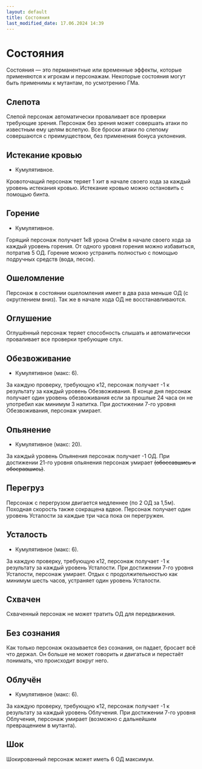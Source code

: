 ```yaml
---
layout: default
title: Состояния
last_modified_date: 17.06.2024 14:39
---
```


# Состояния
Состояния — это перманентные или временные эффекты, которые применяются к игрокам и персонажам. Некоторые состояния могут быть применимы к мутантам, по усмотрению ГМа.

## Слепота
Слепой персонаж автоматически проваливает все проверки требующие зрения. Персонаж без зрения может совершать атаки по известным ему целям вслепую. Все броски атаки по слепому совершаются с преимуществом, без применения бонуса уклонения.

## Истекание кровью
- Кумулятивное.

Кровоточащий персонаж теряет 1 хит в начале своего хода за каждый уровень истекания кровью. Истекание кровью можно остановить с помощью бинта.

## Горение
- Кумулятивное.

Горящий персонаж получает 1к8 урона Огнём в начале своего хода за каждый уровень горения. От одного уровня горения можно избавиться, потратив 5 ОД. Горение можно устранить полностью с помощью подручных средств (вода, песок).

## Ошеломление
Персонаж в состоянии ошеломления имеет в два раза меньше ОД (с округлением вниз). Так же в начале хода ОД не восстанавливаются.

## Оглушение
Оглушённый персонаж теряет способность слышать и автоматически проваливает все проверки требующие слух.

## Обезвоживание
- Кумулятивное (макс: 6).

За каждую проверку, требующую к12, персонаж получает -1 к результату за каждый уровень Обезвоживания.
В конце дня персонаж получает один уровень обезвоживания если за прошлые 24 часа он не употребил как минимум 3 напитка. При достижении 7-го уровня Обезвоживания, персонаж умирает.

## Опьянение
- Кумулятивное (макс: 20).

За каждый уровень Опьянения персонаж получает -1 ОД. При достижении 21-го уровня опьянения персонаж умирает ~~(обоссавшись и обосравшись)~~.

## Перегруз

Персонаж с перегрузом двигается медленнее (по 2 ОД за 1,5м). Походная скорость также сокращена вдвое. Персонаж получает один уровень Усталости за каждые три часа пока он перегружен.

## Усталость
- Кумулятивное (макс: 6).

За каждую проверку, требующую к12, персонаж получает -1 к результату за каждый уровень Усталости. При достижении 7-го уровня Усталости, персонаж умирает. Отдых с продолжительностью как минимум шесть часов, устраняет один уровень Усталости.

## Схвачен

Схваченный персонаж не может тратить ОД для передвижения.

## Без сознания

Как только персонаж оказывается без сознания, он падает, бросает всё что держал. Он больше не может говорить и двигаться и перестаёт понимать, что происходит вокруг него.

## Облучён
- Кумулятивное (макс: 6).

За каждую проверку, требующую к12, персонаж получает -1 к результату за каждый уровень Облучения. При достижении 7-го уровня Облучения, персонаж умирает (возможно с дальнейшим превращением в мутанта).

## Шок

Шокированный персонаж может иметь 6 ОД максимум.